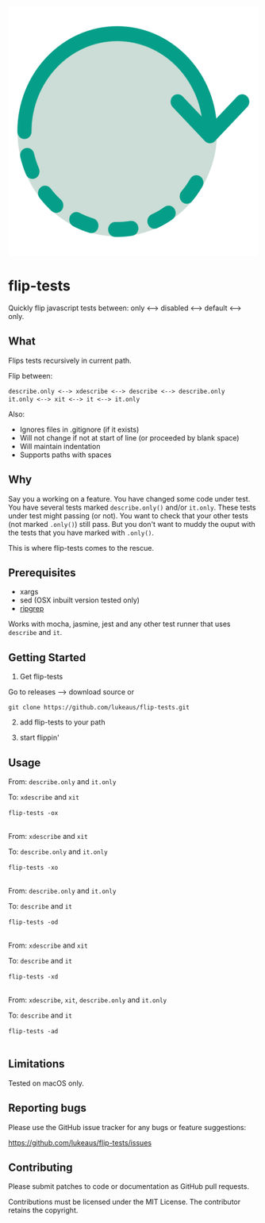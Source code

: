 <img src="flip-tests.svg" alt="flip-tets">

# flip-tests

Quickly flip javascript tests between: only <--> disabled <--> default <--> only.

## What

Flips tests recursively in current path.

Flip between:

```
describe.only <--> xdescribe <--> describe <--> describe.only
it.only <--> xit <--> it <--> it.only
```

Also:

- Ignores files in .gitignore (if it exists)
- Will not change if not at start of line (or proceeded by blank space)
- Will maintain indentation
- Supports paths with spaces

## Why

Say you a working on a feature.
You have changed some code under test.
You have several tests marked `describe.only()` and/or `it.only`.
These tests under test might passing (or not).
You want to check that your other tests (not marked `.only()`) still pass.
But you don't want to muddy the ouput with the tests that you have marked
with `.only()`.

This is where flip-tests comes to the rescue.

## Prerequisites

- xargs
- sed (OSX inbuilt version tested only)
- [ripgrep](https://github.com/BurntSushi/ripgrep)

Works with mocha, jasmine, jest and any other test runner that uses `describe` and `it`.

## Getting Started

1.  Get flip-tests

Go to releases --> download source or

```
git clone https://github.com/lukeaus/flip-tests.git
```

2.  add flip-tests to your path

3.  start flippin'

## Usage

From: `describe.only` and `it.only`

To: `xdescribe` and `xit`

`flip-tests -ox`<br /><br />

From: `xdescribe` and `xit`

To: `describe.only` and `it.only`

`flip-tests -xo`<br /><br />

From: `describe.only` and `it.only`

To: `describe` and `it`

`flip-tests -od`<br /><br />

From: `xdescribe` and `xit`

To: `describe` and `it`

`flip-tests -xd`<br /><br />

From: `xdescribe`, `xit`, `describe.only` and `it.only`

To: `describe` and `it`

`flip-tests -ad`<br /><br />

## Limitations

Tested on macOS only.

## Reporting bugs

Please use the GitHub issue tracker for any bugs or feature suggestions:

https://github.com/lukeaus/flip-tests/issues

## Contributing

Please submit patches to code or documentation as GitHub pull requests.

Contributions must be licensed under the MIT License. The contributor retains the copyright.
